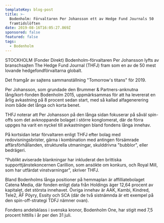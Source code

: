 ```yaml
---
templateKey: blog-post
title: >-
  Bodenholm: Förvaltaren Per Johansson ett av Hedge Fund Journals 50
  framtidslöften
date: 2019-08-16T16:05:27.869Z
sponsored: false
featured: false
tags:
  - Bodenholm
---
```

STOCKHOLM (Fonder Direkt) Bodenholm-förvaltaren Per Johansson lyfts av branschsajten The Hedge Fund Journal (THFJ) fram som en av de 50 mest lovande hedgefondförvaltarna globalt.



Det framgår av sajtens sammanställning "Tomorrow's titans" för 2019.



Per Johansson, som grundade den Brummer & Partners-anknutna lång/kort-fonden Bodenholm 2015, uppmärksammas för att ha levererat en årlig avkastning på 8 procent sedan start, med så kallad alfagenerering inom både det långa och korta benet.



THFJ noterar att Per Johansson på den långa sidan fokuserar på såväl spin-offs som det avknoppande bolaget i större konglomerat, där de förra uppges ha varit en nyckel till avkastningen bland fondens långa innehav.



På kortsidan letar förvaltaren enligt THFJ efter bolag med redovisningsbrister, gärna i kombination med antingen försämrade affärsförhållanden, strukturella utmaningar, skulddrivna "bubblor", eller bedrägeri.



"Publikt aviserade blankningar har inkluderat den brittiska supporttjänstekoncernen Carillion, som ansökte om konkurs, och Royal Mill, som har utfärdat vinstvarningar", skriver THFJ.



Bland Bodenholms långa positioner på hemmaplan är affilliatebolaget Catena Media, där fonden enligt data från Holdings äger 12,64 procent av kapitalet, det största innehavet. Övriga innehav är AAK, Kambi, Kindred, Tele2, ÅF Pöyry, Essity och SCA (där de två sistnämnda är ett exempel på den spin-off-strategi TDFJ nämner ovan).



Fondens andelsklass i svenska kronor, Bodenholm One, har stigit med 7,5 procent hittills i år per den 31 juli.
